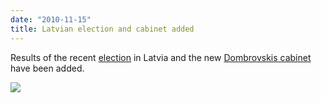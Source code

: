 ```yaml
---
date: "2010-11-15"
title: Latvian election and cabinet added
---
```


Results of the recent [election](http://dev.parlgov.org/data/lva/election-parliament/2010-10-02/) in Latvia and the new [Dombrovskis cabinet](http://dev.parlgov.org/data/lva/cabinet-party/2010-11-03/) have been added.

![](/images/parliament-european-union.jpg)

